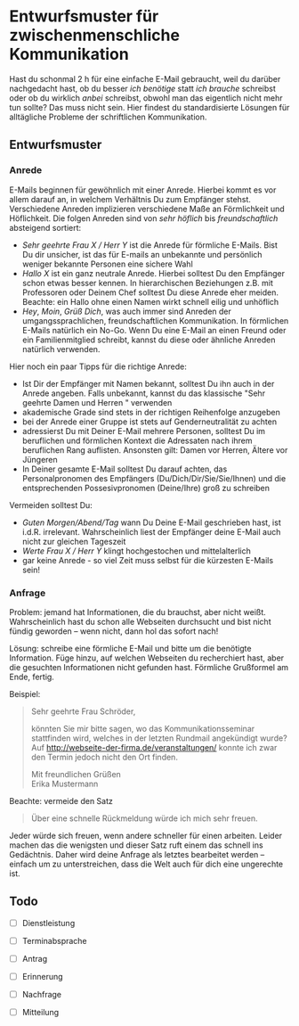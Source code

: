 # Entwurfsmuster für zwischenmenschliche Kommunikation

Hast du schonmal 2 h für eine einfache E-Mail gebraucht, weil du darüber nachgedacht hast, ob du besser *ich benötige* statt *ich brauche* schreibst oder ob du wirklich *anbei* schreibst, obwohl man das eigentlich nicht mehr tun sollte? Das muss nicht sein. Hier findest du standardisierte Lösungen für alltägliche Probleme der schriftlichen Kommunikation.

## Entwurfsmuster

### Anrede
E-Mails beginnen für gewöhnlich mit einer Anrede. Hierbei kommt es vor allem darauf an, in welchem Verhältnis Du zum Empfänger stehst. Verschiedene Anreden implizieren verschiedene Maße an Förmlichkeit und Höflichkeit.
Die folgen Anreden sind von *sehr höflich* bis *freundschaftlich* absteigend sortiert:

* *Sehr geehrte Frau X / Herr Y* ist die Anrede für förmliche E-Mails. Bist Du dir unsicher, ist das für E-mails an unbekannte und persönlich weniger bekannte Personen eine sichere Wahl
* *Hallo X* ist ein ganz neutrale Anrede. Hierbei solltest Du den Empfänger schon etwas besser kennen. In hierarchischen Beziehungen z.B. mit Professoren oder Deinem Chef solltest Du diese Anrede eher meiden. Beachte: ein Hallo ohne einen Namen wirkt schnell eilig und unhöflich
* *Hey*, *Moin*, *Grüß Dich*, was auch immer sind Anreden der umgangssprachlichen, freundschaftlichen Kommunikation. In förmlichen E-Mails natürlich ein No-Go. Wenn Du eine E-Mail an einen Freund oder ein Familienmitglied schreibt, kannst du diese oder ähnliche Anreden natürlich verwenden.

Hier noch ein paar Tipps für die richtige Anrede:

* Ist Dir der Empfänger mit Namen bekannt, solltest Du ihn auch in der Anrede angeben. Falls unbekannt, kannst du das klassische "Sehr geehrte Damen und Herren " verwenden
* akademische Grade sind stets in der richtigen Reihenfolge anzugeben
* bei der Anrede einer Gruppe ist stets auf Genderneutralität zu achten
* adressierst Du mit Deiner E-Mail mehrere Personen, solltest Du im beruflichen und förmlichen Kontext die Adressaten nach ihrem beruflichen Rang auflisten. Ansonsten gilt: Damen vor Herren, Ältere vor Jüngeren
* In Deiner gesamte E-Mail solltest Du darauf achten, das Personalpronomen des Empfängers (Du/Dich/Dir/Sie/Sie/Ihnen) und die entsprechenden Possesivpronomen (Deine/Ihre) groß zu schreiben

Vermeiden solltest Du:

* *Guten Morgen/Abend/Tag* wann Du Deine E-Mail geschrieben hast, ist i.d.R. irrelevant. Wahrscheinlich liest der Empfänger deine E-Mail auch nicht zur gleichen Tageszeit
* *Werte Frau X / Herr Y* klingt hochgestochen und mittelalterlich
* gar keine Anrede - so viel Zeit muss selbst für die kürzesten E-Mails sein!

### Anfrage

Problem: jemand hat Informationen, die du brauchst, aber nicht weißt. Wahrscheinlich hast du schon alle Webseiten durchsucht und bist nicht fündig geworden – wenn nicht, dann hol das sofort nach! 

Lösung: schreibe eine förmliche E-Mail und bitte um die benötigte Information. Füge hinzu, auf welchen Webseiten du recherchiert hast, aber die gesuchten Informationen nicht gefunden hast. Förmliche Grußformel am Ende, fertig.

Beispiel:

> Sehr geehrte Frau Schröder,
>
> könnten Sie mir bitte sagen, wo das Kommunikationsseminar stattfinden wird, welches in der letzten Rundmail angekündigt wurde? Auf http://webseite-der-firma.de/veranstaltungen/ konnte ich zwar den Termin jedoch nicht den Ort finden.
>
> Mit freundlichen Grüßen  
> Erika Mustermann

Beachte: vermeide den Satz

> Über eine schnelle Rückmeldung würde ich mich sehr freuen.

Jeder würde sich freuen, wenn andere schneller für einen arbeiten. Leider machen das die wenigsten und dieser Satz ruft einem das schnell ins Gedächtnis. Daher wird deine Anfrage als letztes bearbeitet werden – einfach um zu unterstreichen, dass die Welt auch für dich eine ungerechte ist.

## Todo

- [ ] Dienstleistung
- [ ] Terminabsprache
- [ ] Antrag
- [ ] Erinnerung
- [ ] Nachfrage
- [ ] Mitteilung

